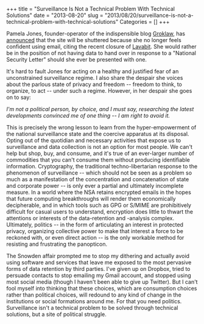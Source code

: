 +++
title = "Surveillance Is Not a Technical Problem With Technical Solutions"
date = "2013-08-20"
slug = "2013/08/20/surveillance-is-not-a-technical-problem-with-technical-solutions"
Categories = []
+++

Pamela Jones, founder-operator of the indispensible blog [Groklaw](http://www.groklaw.net/index.php), has [announced](www.groklaw.net/article.php?story=20130818120421175j) that the site will be shuttered because she no longer feels confident using email, citing the recent closure of [Lavabit](http://lavabit.com/). She would rather be in the position of not having data to hand over in response to a "National Security Letter" should she ever be presented with one.

It's hard to fault Jones for acting on a healthy and justified fear of an unconstrained surveillance regime. I also share the despair she voices about the parlous state of privacy and freedom -- freedom to think, to organize, to act -- under such a regime. However, in her despair she goes on to say:

*I'm not a political person, by choice, and I must say, researching the latest developments convinced me of one thing -- I am right to avoid it.*

This is precisely the wrong lesson to learn from the hyper-empowerment of the national surveillance state and the coercive apparatus at its disposal. Opting out of the quotidian and necessary activities that expose us to surveillance and data collection is not an option for most people. We can't help but shop, buy, and consume, and it's true of an ever-larger number of commodities that you can't consume them without producing identifiable information. Cryptography, the traditional techno-libertarian response to the phenomenon of surveillance -- which should not be seen as a problem so much as a manifestation of the concentration and concatenation of state and corporate power -- is only ever a partial and ultimately incomplete measure. In a world where the NSA retains encrypted emails in the hopes that future computing breakthroughs will render them economically decipherable, and in which tools such as GPG or S/MIME are prohibitively difficult for casual users to understand, encryption does little to thwart the attentions or interests of the data-retention and -analysis complex. Ultimately, politics -- in the form of articulating an interest in protected privacy, organizing collective power to make that interest a force to be reckoned with, or even direct action -- is the only workable method for resisting and frustrating the panopticon.

The Snowden affair prompted me to stop my dithering and actually avoid using software and services that leave me exposed to the most pervasive forms of data retention by third parties. I've given up on Dropbox, tried to persuade contacts to stop emailing my Gmail account, and stopped using most social media (though I haven't been able to give up Twitter). But I can't fool myself into thinking that these choices, which are consumption choices rather than political choices, will redound to any kind of change in the institutions or social formations around me. For that you need politics. Surveillance isn't a technical problem to be solved through technical solutions, but a site of political struggle.
